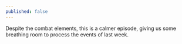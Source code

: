 ```yaml
---
published: false
---
```


Despite the combat elements, this is a calmer episode, giving us some breathing room to process the events of last week.